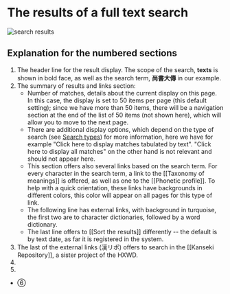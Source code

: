 # The results of a full text search

![search results](search-results.png)
## Explanation for the numbered sections
1. The header line for the result display. The scope of the search, **texts** is shown in bold face, as well as the search term, **尚書大傳** in our example.
2. The summary of results and links section:
	- Number of matches, details about the current display on this page. In this case, the display is set to 50 items per page (this default setting); since we have more than 50 items, there will be a navigation section at the end of the list of 50 items (not shown here), which will allow you to move to the next page.
	- There are additional display options, which depend on the type of search (see [Search types](search-types)) for more information, here we have for example "Click here to display matches tabulated by text".  "Click here to display all matches" on the other hand is not relevant and should not appear here.
	- This section offers also several links based on the search term.  For every character in the search term, a link to the [[Taxonomy of meanings]] is offered, as well as one to the [[Phonetic profile]]. To help with a quick orientation, these links have backgrounds in different colors, this color will appear on all pages for this type of link. 
	- The following line has external links, with background in turquoise, the first two are to character dictionaries, followed by a word dictionary.
	- The last line offers to [[Sort the results]] differently -- the default is by text date, as far it is registered in the system.
3. The last of the external links (漢リポ) offers to search in the [[Kanseki Repository]], a sister project of the HXWD.
4. 
5. 
- ⑥
